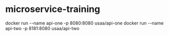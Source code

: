 # microservice-training

docker run --name api-one -p 8080:8080 usaa/api-one
docker run --name api-two -p 8181:8080 usaa/api-two
